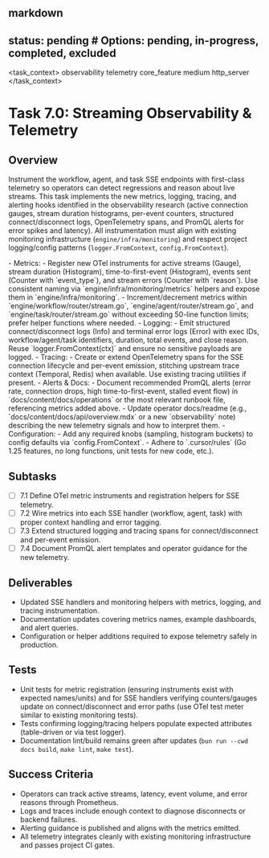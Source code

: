 ## markdown

## status: pending # Options: pending, in-progress, completed, excluded

<task_context>
<domain>observability</domain>
<type>telemetry</type>
<scope>core_feature</scope>
<complexity>medium</complexity>
<dependencies>http_server</dependencies>
</task_context>

# Task 7.0: Streaming Observability & Telemetry

## Overview

Instrument the workflow, agent, and task SSE endpoints with first-class telemetry so operators can detect regressions and reason about live streams. This task implements the new metrics, logging, tracing, and alerting hooks identified in the observability research (active connection gauges, stream duration histograms, per-event counters, structured connect/disconnect logs, OpenTelemetry spans, and PromQL alerts for error spikes and latency). All instrumentation must align with existing monitoring infrastructure (`engine/infra/monitoring`) and respect project logging/config patterns (`logger.FromContext`, `config.FromContext`).

<requirements>
- Metrics:
  - Register new OTel instruments for active streams (Gauge), stream duration (Histogram), time-to-first-event (Histogram), events sent (Counter with `event_type`), and stream errors (Counter with `reason`). Use consistent naming via `engine/infra/monitoring/metrics` helpers and expose them in `engine/infra/monitoring`.
  - Increment/decrement metrics within `engine/workflow/router/stream.go`, `engine/agent/router/stream.go`, and `engine/task/router/stream.go` without exceeding 50-line function limits; prefer helper functions where needed.
- Logging:
  - Emit structured connect/disconnect logs (Info) and terminal error logs (Error) with exec IDs, workflow/agent/task identifiers, duration, total events, and close reason. Reuse `logger.FromContext(ctx)` and ensure no sensitive payloads are logged.
- Tracing:
  - Create or extend OpenTelemetry spans for the SSE connection lifecycle and per-event emission, stitching upstream trace context (Temporal, Redis) when available. Use existing tracing utilities if present.
- Alerts & Docs:
  - Document recommended PromQL alerts (error rate, connection drops, high time-to-first-event, stalled event flow) in `docs/content/docs/operations` or the most relevant runbook file, referencing metrics added above.
  - Update operator docs/readme (e.g., `docs/content/docs/api/overview.mdx` or a new `observability` note) describing the new telemetry signals and how to interpret them.
- Configuration:
  - Add any required knobs (sampling, histogram buckets) to config defaults via `config.FromContext`.
- Adhere to `.cursor/rules` (Go 1.25 features, no long functions, unit tests for new code, etc.).
</requirements>

## Subtasks

- [ ] 7.1 Define OTel metric instruments and registration helpers for SSE telemetry.
- [ ] 7.2 Wire metrics into each SSE handler (workflow, agent, task) with proper context handling and error tagging.
- [ ] 7.3 Extend structured logging and tracing spans for connect/disconnect and per-event emission.
- [ ] 7.4 Document PromQL alert templates and operator guidance for the new telemetry.

## Deliverables

- Updated SSE handlers and monitoring helpers with metrics, logging, and tracing instrumentation.
- Documentation updates covering metrics names, example dashboards, and alert queries.
- Configuration or helper additions required to expose telemetry safely in production.

## Tests

- Unit tests for metric registration (ensuring instruments exist with expected names/units) and for SSE handlers verifying counters/gauges update on connect/disconnect and error paths (use OTel test meter similar to existing monitoring tests).
- Tests confirming logging/tracing helpers populate expected attributes (table-driven or via test logger).
- Documentation lint/build remains green after updates (`bun run --cwd docs build`, `make lint`, `make test`).

## Success Criteria

- Operators can track active streams, latency, event volume, and error reasons through Prometheus.
- Logs and traces include enough context to diagnose disconnects or backend failures.
- Alerting guidance is published and aligns with the metrics emitted.
- All telemetry integrates cleanly with existing monitoring infrastructure and passes project CI gates.
